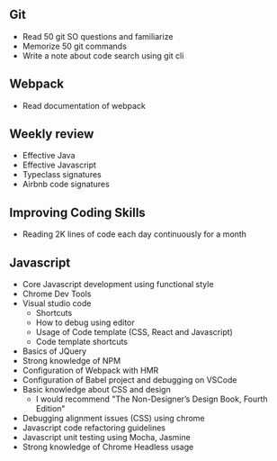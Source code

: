 ## Git
  * Read 50 git SO questions and familiarize
  * Memorize 50 git commands
  * Write a note about code search using git cli
  
## Webpack
* Read documentation of webpack
  
## Weekly review
* Effective Java
* Effective Javascript
* Typeclass signatures
* Airbnb code signatures

## Improving Coding Skills  
* Reading 2K lines of code each day continuously for a month    

## Javascript
* Core Javascript development using functional style
* Chrome Dev Tools
* Visual studio code
  * Shortcuts
  * How to debug using editor
  * Usage of Code template (CSS, React and Javascript)
  * Code template shortcuts
* Basics of JQuery
* Strong knowledge of NPM
* Configuration of Webpack with HMR
* Configuration of Babel project and debugging on VSCode
* Basic knowledge about CSS and design
  * I would recommend "The Non-Designer’s Design Book, Fourth Edition"
* Debugging alignment issues (CSS) using chrome
* Javascript code refactoring guidelines
* Javascript unit testing using Mocha, Jasmine
* Strong knowledge of Chrome Headless usage